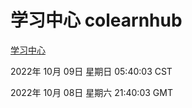 # 学习中心 colearnhub
[学习中心](http://27.19.33.125:56308/colearnhub/)

2022年 10月 09日 星期日 05:40:03 CST

2022年 10月 08日 星期六 21:40:03 GMT
